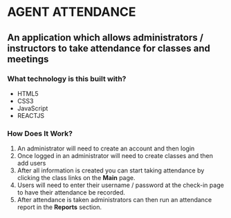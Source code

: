 # AGENT ATTENDANCE

## An application which allows administrators / instructors to take attendance for classes and meetings

### What technology is this built with?

- HTML5
- CSS3
- JavaScript
- REACTJS

### How Does It Work?

1. An administrator will need to create an account and then login
2. Once logged in an administrator will need to create classes and then add users
3. After all information is created you can start taking attendance by clicking the class links on the **Main** page.
4. Users will need to enter their username / password at the check-in page to have their attendance be recorded.
5. After attendance is taken administrators can then run an attendance report in the **Reports** section.

